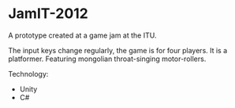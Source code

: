 JamIT-2012
==========

A prototype created at a game jam at the ITU.

The input keys change regularly, the game is for four players. It is a platformer. Featuring mongolian throat-singing motor-rollers.

Technology:

* Unity
* C#
